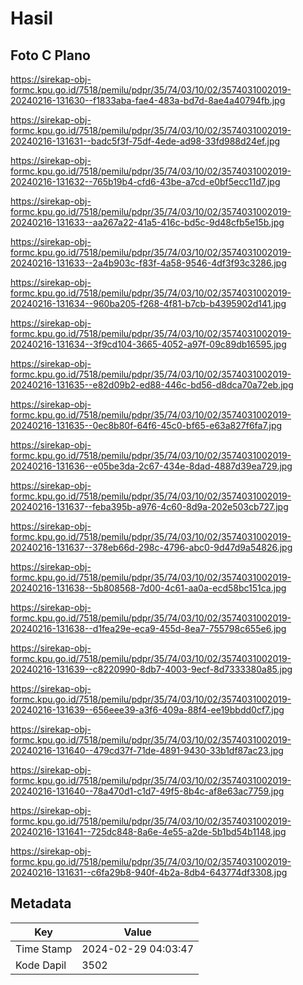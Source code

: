 # Hasil

## Foto C Plano

https://sirekap-obj-formc.kpu.go.id/7518/pemilu/pdpr/35/74/03/10/02/3574031002019-20240216-131630--f1833aba-fae4-483a-bd7d-8ae4a40794fb.jpg

https://sirekap-obj-formc.kpu.go.id/7518/pemilu/pdpr/35/74/03/10/02/3574031002019-20240216-131631--badc5f3f-75df-4ede-ad98-33fd988d24ef.jpg

https://sirekap-obj-formc.kpu.go.id/7518/pemilu/pdpr/35/74/03/10/02/3574031002019-20240216-131632--765b19b4-cfd6-43be-a7cd-e0bf5ecc11d7.jpg

https://sirekap-obj-formc.kpu.go.id/7518/pemilu/pdpr/35/74/03/10/02/3574031002019-20240216-131633--aa267a22-41a5-416c-bd5c-9d48cfb5e15b.jpg

https://sirekap-obj-formc.kpu.go.id/7518/pemilu/pdpr/35/74/03/10/02/3574031002019-20240216-131633--2a4b903c-f83f-4a58-9546-4df3f93c3286.jpg

https://sirekap-obj-formc.kpu.go.id/7518/pemilu/pdpr/35/74/03/10/02/3574031002019-20240216-131634--960ba205-f268-4f81-b7cb-b4395902d141.jpg

https://sirekap-obj-formc.kpu.go.id/7518/pemilu/pdpr/35/74/03/10/02/3574031002019-20240216-131634--3f9cd104-3665-4052-a97f-09c89db16595.jpg

https://sirekap-obj-formc.kpu.go.id/7518/pemilu/pdpr/35/74/03/10/02/3574031002019-20240216-131635--e82d09b2-ed88-446c-bd56-d8dca70a72eb.jpg

https://sirekap-obj-formc.kpu.go.id/7518/pemilu/pdpr/35/74/03/10/02/3574031002019-20240216-131635--0ec8b80f-64f6-45c0-bf65-e63a827f6fa7.jpg

https://sirekap-obj-formc.kpu.go.id/7518/pemilu/pdpr/35/74/03/10/02/3574031002019-20240216-131636--e05be3da-2c67-434e-8dad-4887d39ea729.jpg

https://sirekap-obj-formc.kpu.go.id/7518/pemilu/pdpr/35/74/03/10/02/3574031002019-20240216-131637--feba395b-a976-4c60-8d9a-202e503cb727.jpg

https://sirekap-obj-formc.kpu.go.id/7518/pemilu/pdpr/35/74/03/10/02/3574031002019-20240216-131637--378eb66d-298c-4796-abc0-9d47d9a54826.jpg

https://sirekap-obj-formc.kpu.go.id/7518/pemilu/pdpr/35/74/03/10/02/3574031002019-20240216-131638--5b808568-7d00-4c61-aa0a-ecd58bc151ca.jpg

https://sirekap-obj-formc.kpu.go.id/7518/pemilu/pdpr/35/74/03/10/02/3574031002019-20240216-131638--d1fea29e-eca9-455d-8ea7-755798c655e6.jpg

https://sirekap-obj-formc.kpu.go.id/7518/pemilu/pdpr/35/74/03/10/02/3574031002019-20240216-131639--c8220990-8db7-4003-9ecf-8d7333380a85.jpg

https://sirekap-obj-formc.kpu.go.id/7518/pemilu/pdpr/35/74/03/10/02/3574031002019-20240216-131639--656eee39-a3f6-409a-88f4-ee19bbdd0cf7.jpg

https://sirekap-obj-formc.kpu.go.id/7518/pemilu/pdpr/35/74/03/10/02/3574031002019-20240216-131640--479cd37f-71de-4891-9430-33b1df87ac23.jpg

https://sirekap-obj-formc.kpu.go.id/7518/pemilu/pdpr/35/74/03/10/02/3574031002019-20240216-131640--78a470d1-c1d7-49f5-8b4c-af8e63ac7759.jpg

https://sirekap-obj-formc.kpu.go.id/7518/pemilu/pdpr/35/74/03/10/02/3574031002019-20240216-131641--725dc848-8a6e-4e55-a2de-5b1bd54b1148.jpg

https://sirekap-obj-formc.kpu.go.id/7518/pemilu/pdpr/35/74/03/10/02/3574031002019-20240216-131631--c6fa29b8-940f-4b2a-8db4-643774df3308.jpg


## Metadata

| Key        | Value               |
| ---------- | ------------------- |
| Time Stamp | 2024-02-29 04:03:47 |
| Kode Dapil | 3502                |



